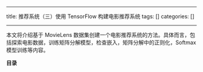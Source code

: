 
--- 
title:  推荐系统（三）使用 TensorFlow 构建电影推荐系统 
tags: []
categories: [] 

---
本文将介绍基于 MovieLens 数据集创建一个电影推荐系统的方法。具体而言，包括探索电影数据，训练矩阵分解模型，检查嵌入，矩阵分解中的正则化，Softmax 模型训练等内容。

**目录**








